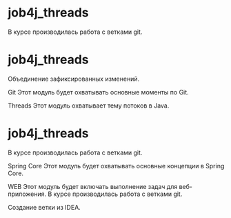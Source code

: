 # job4j_threads

В курсе производилась работа с ветками git.
# job4j_threads

Объединение зафиксированных изменений.

Git
Этот модуль будет охватывать основные моменты по Git.

Threads
Этот модуль охватывает тему потоков в Java.
# job4j_threads

В курсе производилась работа с ветками git.

Spring Core
Этот модуль будет охватывать основные концепции в Spring Core.

WEB
Этот модуль будет включать выполнение задач для веб-приложения.
В курсе производилась работа с ветками git.

Создание ветки из IDEA.